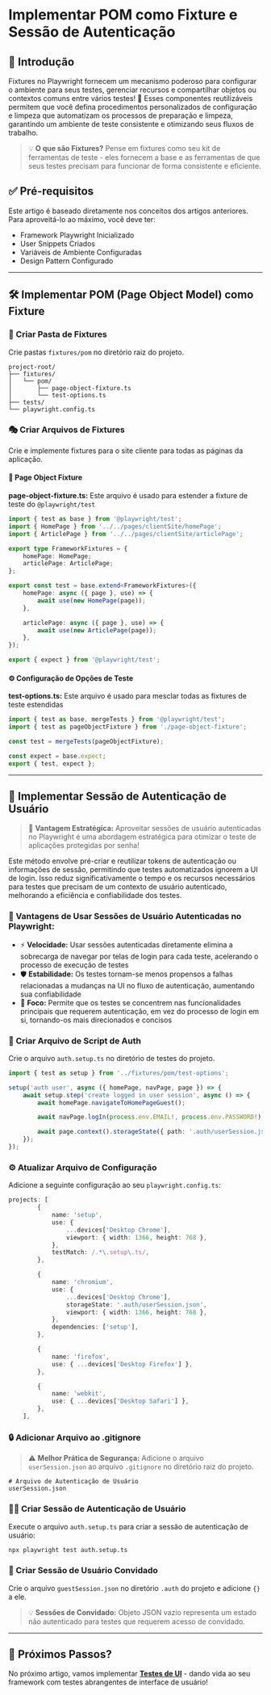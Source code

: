 # Implementar POM como Fixture e Sessão de Autenticação

## 🎯 Introdução

Fixtures no Playwright fornecem um mecanismo poderoso para configurar o ambiente para seus testes, gerenciar recursos e compartilhar objetos ou contextos comuns entre vários testes! 🚀 Esses componentes reutilizáveis permitem que você defina procedimentos personalizados de configuração e limpeza que automatizam os processos de preparação e limpeza, garantindo um ambiente de teste consistente e otimizando seus fluxos de trabalho.

> 💡 **O que são Fixtures?** Pense em fixtures como seu kit de ferramentas de teste - eles fornecem a base e as ferramentas de que seus testes precisam para funcionar de forma consistente e eficiente.

## ✅ Pré-requisitos

Este artigo é baseado diretamente nos conceitos dos artigos anteriores. Para aproveitá-lo ao máximo, você deve ter:

- Framework Playwright Inicializado
- User Snippets Criados
- Variáveis de Ambiente Configuradas
- Design Pattern Configurado

---

## 🛠️ Implementar POM (Page Object Model) como Fixture

### 📁 Criar Pasta de Fixtures

Crie pastas `fixtures/pom` no diretório raiz do projeto.

```
project-root/
├── fixtures/
│   └── pom/
│       ├── page-object-fixture.ts
│       └── test-options.ts
├── tests/
└── playwright.config.ts
```

### 🎭 Criar Arquivos de Fixtures

Crie e implemente fixtures para o site cliente para todas as páginas da aplicação.

#### 🔧 Page Object Fixture

**page-object-fixture.ts:** Este arquivo é usado para estender a fixture de teste do `@playwright/test`

```typescript
import { test as base } from '@playwright/test';
import { HomePage } from '../../pages/clientSite/homePage';
import { ArticlePage } from '../../pages/clientSite/articlePage';

export type FrameworkFixtures = {
    homePage: HomePage;
    articlePage: ArticlePage;
};

export const test = base.extend<FrameworkFixtures>({
    homePage: async ({ page }, use) => {
        await use(new HomePage(page));
    },

    articlePage: async ({ page }, use) => {
        await use(new ArticlePage(page));
    },
});

export { expect } from '@playwright/test';
```

#### ⚙️ Configuração de Opções de Teste

**test-options.ts:** Este arquivo é usado para mesclar todas as fixtures de teste estendidas

```typescript
import { test as base, mergeTests } from '@playwright/test';
import { test as pageObjectFixture } from './page-object-fixture';

const test = mergeTests(pageObjectFixture);

const expect = base.expect;
export { test, expect };
```

---

## 🔐 Implementar Sessão de Autenticação de Usuário

> 🎯 **Vantagem Estratégica:** Aproveitar sessões de usuário autenticadas no Playwright é uma abordagem estratégica para otimizar o teste de aplicações protegidas por senha!

Este método envolve pré-criar e reutilizar tokens de autenticação ou informações de sessão, permitindo que testes automatizados ignorem a UI de login. Isso reduz significativamente o tempo e os recursos necessários para testes que precisam de um contexto de usuário autenticado, melhorando a eficiência e confiabilidade dos testes.

### 🌟 Vantagens de Usar Sessões de Usuário Autenticadas no Playwright:

- ⚡ **Velocidade:** Usar sessões autenticadas diretamente elimina a sobrecarga de navegar por telas de login para cada teste, acelerando o processo de execução de testes
- 🛡️ **Estabilidade:** Os testes tornam-se menos propensos a falhas relacionadas a mudanças na UI no fluxo de autenticação, aumentando sua confiabilidade
- 🎯 **Foco:** Permite que os testes se concentrem nas funcionalidades principais que requerem autenticação, em vez do processo de login em si, tornando-os mais direcionados e concisos

### 📝 Criar Arquivo de Script de Auth

Crie o arquivo `auth.setup.ts` no diretório de testes do projeto.

```typescript
import { test as setup } from '../fixtures/pom/test-options';

setup('auth user', async ({ homePage, navPage, page }) => {
    await setup.step('create logged in user session', async () => {
        await homePage.navigateToHomePageGuest();

        await navPage.logIn(process.env.EMAIL!, process.env.PASSWORD!);

        await page.context().storageState({ path: '.auth/userSession.json' });
    });
});
```

### ⚙️ Atualizar Arquivo de Configuração

Adicione a seguinte configuração ao seu `playwright.config.ts`:

```typescript
projects: [
        {
            name: 'setup',
            use: {
                ...devices['Desktop Chrome'],
                viewport: { width: 1366, height: 768 },
            },
            testMatch: /.*\.setup\.ts/,
        },

        {
            name: 'chromium',
            use: {
                ...devices['Desktop Chrome'],
                storageState: '.auth/userSession.json',
                viewport: { width: 1366, height: 768 },
            },
            dependencies: ['setup'],
        },

        {
            name: 'firefox',
            use: { ...devices['Desktop Firefox'] },
        },

        {
            name: 'webkit',
            use: { ...devices['Desktop Safari'] },
        },
    ],
```

### 🔒 Adicionar Arquivo ao .gitignore

> ⚠️ **Melhor Prática de Segurança:** Adicione o arquivo `userSession.json` ao arquivo `.gitignore` no diretório raiz do projeto.

```gitignore
# Arquivo de Autenticação de Usuário
userSession.json
```

### 🏃‍♂️ Criar Sessão de Autenticação de Usuário

Execute o arquivo `auth.setup.ts` para criar a sessão de autenticação de usuário:

```bash
npx playwright test auth.setup.ts
```

### 👤 Criar Sessão de Usuário Convidado

Crie o arquivo `guestSession.json` no diretório `.auth` do projeto e adicione `{}` a ele.

> 💡 **Sessões de Convidado:** Objeto JSON vazio representa um estado não autenticado para testes que requerem acesso de convidado.

---

## 🎯 Próximos Passos?

No próximo artigo, vamos implementar [**Testes de UI**](06_implementar_ui_tests.md) - dando vida ao seu framework com testes abrangentes de interface de usuário!

